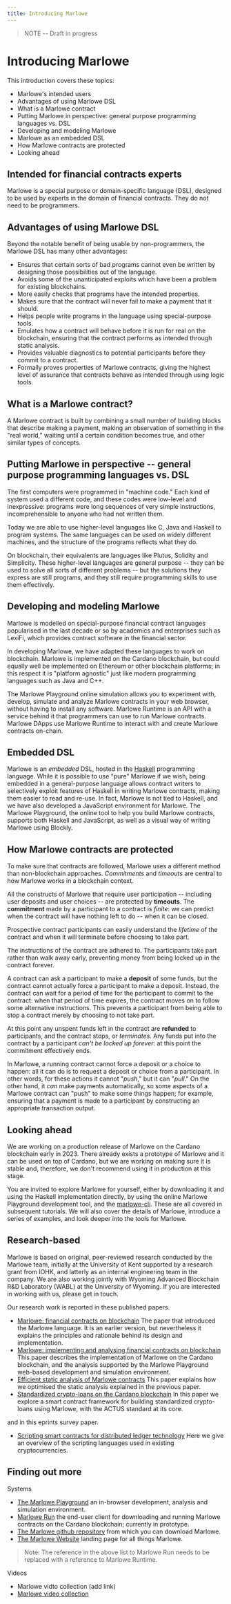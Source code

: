 ```yaml
---
title: Introducing Marlowe
---
```


> NOTE -- Draft in progress

# Introducing Marlowe

This introduction covers these topics: 

* Marlowe's intended users
* Advantages of using Marlowe DSL
* What is a Marlowe contract
* Putting Marlowe in perspective: general purpose programming languages vs. DSL
* Developing and modeling Marlowe
* Marlowe as an embedded DSL
* How Marlowe contracts are protected
* Looking ahead

## Intended for financial contracts experts

Marlowe is a special purpose or domain-specific language (DSL), designed to be used by experts in the domain of financial contracts. They do not need to be programmers. 

## Advantages of using Marlowe DSL

Beyond the notable benefit of being usable by non-programmers, the Marlowe DSL has many other advantages:

-   Ensures that certain sorts of bad programs cannot even be written by designing those possibilities out of the language. 
-   Avoids some of the unanticipated exploits which have been a problem for existing blockchains.
-   More easily checks that programs have the intended properties. 
-   Makes sure that the contract will never fail to make a payment that it should.
-   Helps people write programs in the language using special-purpose tools. 
-   Emulates how a contract will behave before it is run for real on the blockchain, ensuring that the contract performs as intended through static analysis.
-   Provides valuable diagnostics to potential participants before they commit to a contract. 
-   Formally proves properties of Marlowe contracts, giving the highest level of assurance that contracts behave as intended through using logic tools. 

## What is a Marlowe contract? 

A Marlowe contract is built by combining a small number of building blocks that describe making a payment, making an observation of something in the "real world," waiting until a certain condition becomes true, and other similar types of concepts. 

## Putting Marlowe in perspective -- general purpose programming languages vs. DSL

The first computers were programmed in "machine code." 
Each kind of system used a different code, and these codes were low-level and inexpressive: programs were long sequences of very simple instructions, incomprehensible to anyone who had not written them. 

Today we are able to use higher-level languages like C, Java and Haskell to program systems. 
The same languages can be used on widely different machines, and the structure of the programs reflects what they do. 

On blockchain, their equivalents are languages like Plutus, Solidity and Simplicity. 
These higher-level languages are general purpose -- they can be used to solve all sorts of different problems -- but the solutions they express are still programs, and they still require programming skills to use them effectively. 

## Developing and modeling Marlowe

Marlowe is modelled on special-purpose financial contract languages popularised in the last decade or so by academics and enterprises such as LexiFi, which provides contract software in the financial sector. 

In developing Marlowe, we have adapted these languages to work on blockchain. 
Marlowe is implemented on the Cardano blockchain, but could equally well be implemented on Ethereum or other blockchain platforms;
in this respect it is "platform agnostic" just like modern programming languages such as Java and C++. 

The Marlowe Playground online simulation allows you to experiment with, develop, simulate and analyze Marlowe contracts in your web browser, without having to install any software.
Marlowe Runtime is an API with a service behind it that programmers can use to run Marlowe contracts. 
Marlowe DApps use Marlowe Runtime to interact with and create Marlowe contracts on-chain. 

## Embedded DSL

Marlowe is an *embedded* DSL, hosted in the [Haskell](https://www.haskell.org) programming language. 
While it is possible to use "pure" Marlowe if we wish, being embedded in a general-purpose language allows contract writers to selectively exploit features of Haskell in writing Marlowe contracts, making them easier to read and re-use. 
In fact, Marlowe is not tied to Haskell, and we have also developed a JavaScript environment for Marlowe. 
The Marlowe Playground, the online tool to help you build Marlowe contracts, supports both Haskell and JavaScript, as well as a visual way of writing Marlowe using Blockly.

## How Marlowe contracts are protected

To make sure that contracts are followed, Marlowe uses a different method than non-blockchain approaches. *Commitments* and *timeouts* are central to how Marlowe works in a blockchain context. 

All the constructs of Marlowe that require user participation -- including user deposits and user choices -- are protected by **timeouts**.
The **commitment** made by a participant to a contract is *finite*: we can predict when the contract will have nothing left to do -- when it can be closed. 

Prospective contract participants can easily understand the *lifetime* of the contract and when it will terminate before choosing to take part. 

The instructions of the contract are adhered to. The participants take part rather than walk away early, preventing money from being locked up in the contract forever. 

A contract can ask a participant to make a **deposit** of some funds, but the contract cannot actually force a participant to make a deposit. 
Instead, the contract can wait for a period of time for the participant to commit to the contract: when that period of time expires, the contract moves on to follow some alternative instructions. 
This prevents a participant from being able to stop a contract merely by choosing to not take part. 

At this point any unspent funds left in the contract are **refunded** to participants, and the contract stops, or *terminates*. 
Any funds put into the contract by a participant *can\'t be locked up forever*: at this point the commitment effectively ends.

In Marlowe, a running contract cannot force a deposit or a choice to happen: all it can do is to request a deposit or choice from a participant. 
In other words, for these actions it cannot "*push*," but it can "*pull*." 
On the other hand, it *can* make payments automatically, so some aspects of a Marlowe contract can "push" to make some things happen; for example, ensuring that a payment is made to a participant by constructing an appropriate transaction output.

## Looking ahead

We are working on a production release of Marlowe on the Cardano blockchain early in 2023. 
There already exists a prototype of Marlowe and it can be used on top of Cardano, but we are working on making sure it is stable and, therefore, we don\'t recommend using it in production at this stage. 

You are invited to explore Marlowe for yourself, either by downloading it and using the Haskell implementation directly, by using the online Marlowe Playground development tool, and the [marlowe-cli](https://github.com/input-output-hk/marlowe-cardano/tree/main/marlowe-cli). 
These are all covered in subsequent tutorials. 
We will also cover the details of Marlowe, introduce a series of examples, and look deeper into the tools for Marlowe.

## Research-based

Marlowe is based on original, peer-reviewed research conducted by the Marlowe team, initially at the University of Kent supported by a research grant from IOHK, and latterly as an internal engineering team in the company. 
We are also working jointly with Wyoming Advanced Blockchain R&D Laboratory (WABL) at the University of Wyoming. 
If you are interested in working with us, please get in touch.

Our research work is reported in these published papers.

*   [Marlowe: financial contracts on blockchain](https://iohk.io/en/research/library/papers/marlowefinancial-contracts-on-blockchain/)
    The paper that introduced the Marlowe language. 
    It is an earlier version, but nevertheless it explains the principles and rationale behind its design and implementation.
*   [Marlowe: implementing and analysing financial contracts on blockchain](https://iohk.io/en/research/library/papers/marloweimplementing-and-analysing-financial-contracts-on-blockchain/)
    This paper describes the implementation of Marlowe on the Cardano blockchain, and the analysis supported by the Marlowe Playground web-based development and simulation environment.
*   [Efficient static analysis of Marlowe contracts](https://iohk.io/en/research/library/papers/efficient-static-analysis-of-marlowe-contracts/)
    This paper explains how we optimised the static analysis explained in the previous paper.
*   [Standardized crypto-loans on the Cardano blockchain](https://iohk.io/en/research/library/papers/standardized-crypto-loans-on-the-cardano-blockchain/)
    In this paper we explore a smart contract framework for building standardized crypto-loans using Marlowe, with the ACTUS standard at its core.

and in this eprints survey paper.

*   [Scripting smart contracts for distributed ledger technology](https://iohk.io/en/research/library/papers/scripting-smart-contracts-for-distributed-ledger-technology/)
    Here we give an overview of the scripting languages used in existing cryptocurrencies.

## Finding out more

Systems

-   [The Marlowe Playground](https://play.marlowe-finance.io) an in-browser development, analysis and simulation environment.
-   [Marlowe Run](https://run.marlowe-finance.io) the end-user client for downloading and running Marlowe contracts on the Cardano blockchain; currently in prototype.
-   [The Marlowe github repository](https://github.com/input-output-hk/marlowe) from which you can download Marlowe.
-   [The Marlowe Website](https://marlowe-finance.io) landing page for all things Marlowe.

   > Note: The reference in the above list to Marlowe Run needs to be replaced with a reference to Marlowe Runtime. 

Videos

-   Marlowe vidto collection (add link)
-   [Marlowe video collection](videos.md)
